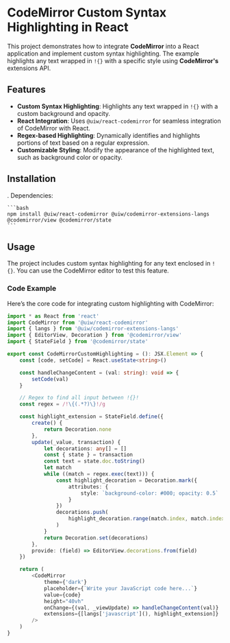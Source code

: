 # CodeMirror Custom Syntax Highlighting in React

This project demonstrates how to integrate **CodeMirror** into a React application and implement custom syntax highlighting. The example highlights any text wrapped in `!{}` with a specific style using **CodeMirror's** extensions API.

## Features

- **Custom Syntax Highlighting**: Highlights any text wrapped in `!{}` with a custom background and opacity.
- **React Integration**: Uses `@uiw/react-codemirror` for seamless integration of CodeMirror with React.
- **Regex-based Highlighting**: Dynamically identifies and highlights portions of text based on a regular expression.
- **Customizable Styling**: Modify the appearance of the highlighted text, such as background color or opacity.

## Installation

. Dependencies:

    ```bash
    npm install @uiw/react-codemirror @uiw/codemirror-extensions-langs @codemirror/view @codemirror/state
    ```
## Usage

The project includes custom syntax highlighting for any text enclosed in `!{}`. You can use the CodeMirror editor to test this feature. 

### Code Example

Here’s the core code for integrating custom highlighting with CodeMirror:

```typescript
import * as React from 'react'
import CodeMirror from '@uiw/react-codemirror'
import { langs } from '@uiw/codemirror-extensions-langs'
import { EditorView, Decoration } from '@codemirror/view'
import { StateField } from '@codemirror/state'

export const CodeMirrorCustomHighlighting = (): JSX.Element => {
    const [code, setCode] = React.useState<string>()

    const handleChangeContent = (val: string): void => {
        setCode(val)
    }

    // Regex to find all input between !{}!
    const regex = /!\{(.*?)\}!/g

    const highlight_extension = StateField.define({
        create() {
            return Decoration.none
        },
        update(_value, transaction) {
            let decorations: any[] = []
            const { state } = transaction
            const text = state.doc.toString()
            let match
            while ((match = regex.exec(text))) {
                const highlight_decoration = Decoration.mark({
                    attributes: {
                        style: `background-color: #000; opacity: 0.5`
                    }
                })
                decorations.push(
                    highlight_decoration.range(match.index, match.index + match[0].length)
                )
            }
            return Decoration.set(decorations)
        },
        provide: (field) => EditorView.decorations.from(field)
    })

    return (
        <CodeMirror
            theme={'dark'}
            placeholder={`Write your JavaScript code here...`}
            value={code}
            height="40vh"
            onChange={(val, _viewUpdate) => handleChangeContent(val)}
            extensions={[langs['javascript'](), highlight_extension]}
        />
    )
}
